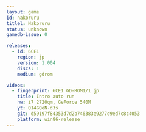 ```yaml
---
layout: game
id: nakoruru
titlel: Nakoruru
status: unknown
gamedb-issue: 0

releases:
  - id: 6CE1
    region: jp
    version: 1.004
    discs: 1
    medium: gdrom

videos:
  - fingerprint: 6CE1 GD-ROM1/1 jp
    title: Intro auto run
    hw: i7 2720qm, GeForce 540M
    yt: Q14GQeN-d3s
    git: d59197f84353d7d2b746383e9277d9ed7c8c4053
    platform: win86-release
---
```

